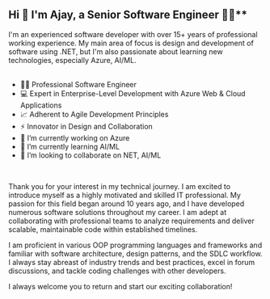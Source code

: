 ## Hi 👋 I'm Ajay, a Senior Software Engineer 👨‍💻** 

I'm an experienced software developer with over 15+ years of professional working experience. My main area of focus is design and development of software using .NET, but I'm also passionate about learning new technologies, especially Azure, AI/ML. <br /> <br />

- 👨‍💻 Professional Software Engineer <br />
- 💻 Expert in Enterprise-Level Development with Azure Web & Cloud Applications <br />
- 📈 Adherent to Agile Development Principles <br />
- ⚡ Innovator in Design and Collaboration <br />
- 🔭 I’m currently working on Azure
- 🌱 I’m currently learning AI/ML
- 👯 I’m looking to collaborate on NET, AI/ML


<br />

<p>Thank you for your interest in my technical journey. I am excited to introduce myself as a highly motivated and skilled IT professional. My passion for this field began around 10 years ago, and I have developed numerous software solutions throughout my career. I am adept at collaborating with professional teams to analyze requirements and deliver scalable, maintainable code within established timelines.</p>

<p>I am proficient in various OOP programming languages and frameworks and familiar with software architecture, design patterns, and the SDLC workflow. I always stay abreast of industry trends and best practices, excel in forum discussions, and tackle coding challenges with other developers.</p>

<p>I always welcome you to return and start our exciting collaboration!</p>
